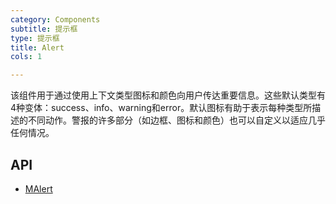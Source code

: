```yaml
---
category: Components
subtitle: 提示框
type: 提示框
title: Alert
cols: 1

---
```


该组件用于通过使用上下文类型图标和颜色向用户传达重要信息。这些默认类型有4种变体：success、info、warning和error。默认图标有助于表示每种类型所描述的不同动作。警报的许多部分（如边框、图标和颜色）也可以自定义以适应几乎任何情况。

## API

- [MAlert](/docs/api/MAlert)
